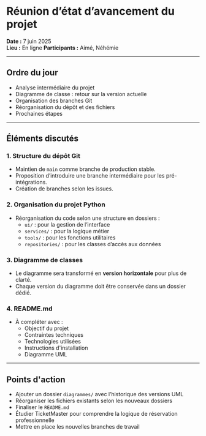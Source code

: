 # Réunion d’état d’avancement du projet

**Date :** 7 juin 2025  
**Lieu :** En ligne 
**Participants :** Aimé, Néhémie

---

## Ordre du jour

- Analyse intermédiaire du projet
- Diagramme de classe : retour sur la version actuelle
- Organisation des branches Git
- Réorganisation du dépôt et des fichiers
- Prochaines étapes
---

## Éléments discutés

### 1. Structure du dépôt Git
- Maintien de `main` comme branche de production stable.
- Proposition d’introduire une branche intermédiaire pour les pré-intégrations.
- Création de branches selon les issues.

### 2. Organisation du projet Python
- Réorganisation du code selon une structure en dossiers :
  - `ui/` : pour la gestion de l’interface
  - `services/` : pour la logique métier
  - `tools/` : pour les fonctions utilitaires
  - `repositories/` : pour les classes d’accès aux données

### 3. Diagramme de classes
- Le diagramme sera transformé en **version horizontale** pour plus de clarté.
- Chaque version du diagramme doit être conservée dans un dossier dédié.

### 4. README.md
- À compléter avec :
  - Objectif du projet
  - Contraintes techniques
  - Technologies utilisées
  - Instructions d'installation
  - Diagramme UML

---

## Points d'action

- Ajouter un dossier `diagrammes/` avec l’historique des versions UML
- Réorganiser les fichiers existants selon les nouveaux dossiers
- Finaliser le `README.md`
- Étudier TicketMaster pour comprendre la logique de réservation professionnelle
- Mettre en place les nouvelles branches de travail

